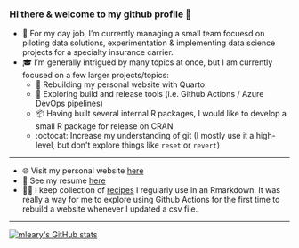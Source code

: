 ### Hi there & welcome to my github profile 👋


- :briefcase: For my day job, I’m currently managing a small team focuesd on piloting data solutions, experimentation & implementing data science projects for a specialty insurance carrier. 
- :mortar_board: I’m generally intrigued by many topics at once, but I am currently focused on a few larger projects/topics:
  - :construction: Rebuilding my personal website with Quarto
  - :rocket: Exploring build and release tools (i.e. Github Actions / Azure DevOps pipelines)
  - :package: Having built several internal R packages, I would like to develop a small R package for release on CRAN
  - :octocat: Increase my understanding of git (I mostly use it a high-level, but don't explore things like `reset` or `revert`)

-------

- :globe_with_meridians: Visit my personal website [here](https://www.mattleary.com)
- :memo: See my resume [here](https://mattleary-resume.netlify.app/)
- :cook: I keep collection of [recipes](https://mleary.github.io/cooking_recipes/index.html) I regularly use in an Rmarkdown.  It was really a way for me to explore using Github Actions for the first time to rebuild a website whenever I updated a csv file.


------

[![mleary's GitHub stats](https://github-readme-stats.vercel.app/api?username=mleary)](https://github.com/mleary/github-readme-stats)
<!--
**mleary/mleary** is a ✨ _special_ ✨ repository because its `README.md` (this file) appears on your GitHub profile.

Here are some ideas to get you started:

- 🔭 I’m currently working on ...
- 🌱 I’m currently learning ...
- 👯 I’m looking to collaborate on ...
- 🤔 I’m looking for help with ...
- 💬 Ask me about ...
- 📫 How to reach me: ...
- 😄 Pronouns: ...
- ⚡ Fun fact: ...
-->
